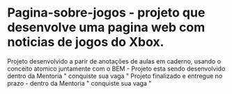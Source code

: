 # Pagina-sobre-jogos - projeto que desenvolve uma pagina web com noticias de jogos do Xbox.
Projeto desenvolvido a parir de anotações de aulas em caderno,
usando o conceito atomico juntamente com o BEM -
Projeto esta sendo desenvolvido dentro da Mentoria " conquiste sua vaga " 
Projeto finalizado e entregue no prazo - dentro da Mentoria " conquiste sua vaga "
